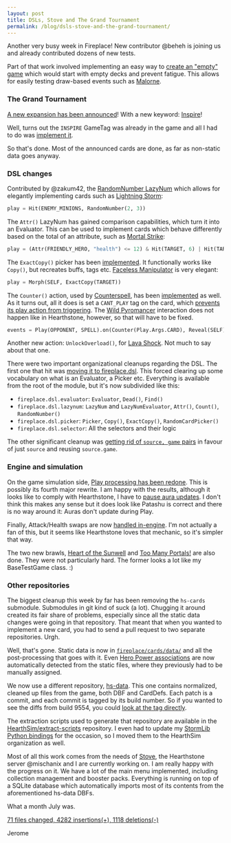 ```yaml
---
layout: post
title: DSLs, Stove and The Grand Tournament
permalink: /blog/dsls-stove-and-the-grand-tournament/
---
```


Another very busy week in Fireplace!
New contributor @beheh is joining us and already contributed dozens of new tests.

Part of that work involved implementing an easy way to
[create an "empty" game](https://github.com/jleclanche/fireplace/commit/48870e0088ee2c9924c240cff57bc9a7857adc76)
which would start with empty decks and prevent fatigue. This allows for easily
testing draw-based events such as [Malorne](http://hearthstone.gamepedia.com/Malorne).


### The Grand Tournament

[A new expansion has been announced](http://thegrandtourney.com)!
With a new keyword: [Inspire](http://hearthstone.gamepedia.com/Inspire)!

Well, turns out the `INSPIRE` GameTag was already in the game and all I had to do was
[implement it](https://github.com/jleclanche/fireplace/commit/43743e6f4af23ce240af927d611ec0bbf840a6f5).

So that's done. Most of the announced cards are done, as far as non-static data
goes anyway.


### DSL changes

Contributed by @zakum42, the
[RandomNumber LazyNum](https://github.com/jleclanche/fireplace/commit/5c183f8dea0adfe9072f28147abfbeb4e27ec99f)
which allows for elegantly implementing cards such as
[Lightning Storm](http://hearthstone.gamepedia.com/Lightning_Storm):

```python
play = Hit(ENEMY_MINIONS, RandomNumber(2, 3))
```

The `Attr()` LazyNum has gained comparison capabilities, which turn it into an
Evaluator. This can be used to implement cards which behave differently based
on the total of an attribute, such as [Mortal Strike](http://hearthstone.gamepedia.com/Mortal_Strike):

```python
play = (Attr(FRIENDLY_HERO, "health") <= 12) & Hit(TARGET, 6) | Hit(TARGET, 4)
```

The `ExactCopy()` picker has been [implemented](https://github.com/jleclanche/fireplace/commit/fe9834c6f09e27d0ed0d2f63d07ca78e6fb94fcd).
It functionally works like `Copy()`, but recreates buffs, tags etc.
[Faceless Manipulator](http://hearthstone.gamepedia.com/Faceless_Manipulator)
is very elegant:

```python
play = Morph(SELF, ExactCopy(TARGET))
```

The `Counter()` action, used by [Counterspell](http://hearthstone.gamepedia.com/Counterspell),
has been [implemented](https://github.com/jleclanche/fireplace/commit/47f7ae1d9a4290be1a93da8de8f4d0010386b6d6)
as well. As it turns out, all it does is set a `CANT_PLAY` tag on the card, which
[prevents its play action from triggering](https://github.com/jleclanche/fireplace/commit/c673274fc3d6e63e1e3a7251112c104f8850bc75).
The [Wild Pyromancer](http://hearthstone.gamepedia.com/Wild_Pyromancer) interaction
does not happen like in Hearthstone, however, so that will have to be fixed.

```python
events = Play(OPPONENT, SPELL).on(Counter(Play.Args.CARD), Reveal(SELF))
```

Another new action: `UnlockOverload()`, for [Lava Shock](http://hearthstone.gamepedia.com/Lava_Shock).
Not much to say about that one.

There were two important organizational cleanups regarding the DSL.
The first one that hit was
[moving it to fireplace.dsl](https://github.com/jleclanche/fireplace/commit/9236776a6dbd1fd011d4b19be987cbbcaf89e916).
This forced clearing up some vocabulary on what is an Evaluator, a Picker etc.
Everything is available from the root of the module, but it's now subdivided like this:

* `fireplace.dsl.evaluator`: `Evaluator`, `Dead()`, `Find()`
* `fireplace.dsl.lazynum`: `LazyNum` and `LazyNumEvaluator`, `Attr()`, `Count()`, `RandomNumber()`
* `fireplace.dsl.picker`: `Picker`, `Copy()`, `ExactCopy()`, `RandomCardPicker()`
* `fireplace.dsl.selector`: All the selectors and their logic

The other significant cleanup was
[getting rid of `source, game` pairs](https://github.com/jleclanche/fireplace/commit/5435a705e29a58c9c74fb35adac5a7a414088c24)
in favour of just `source` and reusing `source.game`.


### Engine and simulation

On the game simulation side,
[Play processing has been redone](https://github.com/jleclanche/fireplace/compare/699d724c80c4b7c864729e2464bfffe56cb9b1fb...ebe2012112205bf6992b6a9fa11c9d4c71a0c08d).
This is possibly its fourth major rewrite. I am happy with the results, although
it looks like to comply with Hearthstone, I have to
[pause aura updates](https://github.com/jleclanche/fireplace/commit/b0a126b5f76beb866207a68567dde26742a68f92).
I don't think this makes any sense but it does look like Patashu is correct and
there is no way around it: Auras don't update during Play.

Finally, Attack/Health swaps are now [handled in-engine](https://github.com/jleclanche/fireplace/commit/4382272f8f0d8b9c83e038128da4c04abe5369d8).
I'm not actually a fan of this, but it seems like Hearthstone loves that mechanic,
so it's simpler that way.

The two new brawls, [Heart of the Sunwell](https://github.com/jleclanche/fireplace/commit/142d6dc0088b2ea79c778d2ed5d21403a9044b86)
and [Too Many Portals!](https://github.com/jleclanche/fireplace/commit/f86edf59a7c111845e9e75db76da80cb52856be7)
are also done. They were not particularly hard. The former looks a lot like my BaseTestGame class. :)


### Other repositories

The biggest cleanup this week by far has been removing the `hs-cards` submodule.
Submodules in git kind of suck (a lot). Chugging it around created its fair share
of problems, especially since all the static data changes were going in that
repository. That meant that when you wanted to implement a new card, you had to
send a pull request to two separate repositories. Urgh.

Well, that's gone. Static data is now in
[`fireplace/cards/data/`](https://github.com/jleclanche/fireplace/tree/master/fireplace/cards/data)
and all the post-processing that goes with it. Even
[Hero Power associations](https://github.com/jleclanche/fireplace/commit/5bae1857592bded1a60d7cb12c851632782f9e41)
are now automatically detected from the static files, where they previously had
to be manually assigned.

We now use a different repository, [hs-data](https://github.com/hearthsim/hs-data).
This one contains normalized, cleaned up files from the game, both DBF and CardDefs.
Each patch is a commit, and each commit is tagged by its build number. So if you
wanted to see the diffs from build 9554, you could
[look at the tag directly](https://github.com/HearthSim/hs-data/commit/9554).

The extraction scripts used to generate that repository are available in the
[HearthSim/extract-scripts](https://github.com/HearthSim/extract-scripts) repository.
I even had to update my [StormLib Python bindings](https://github.com/HearthSim/python-mpq)
for the occasion, so I moved them to the HearthSim organization as well.

Most of all this work comes from the needs of [Stove](https://github.com/HearthSim/stove),
the Hearthstone server @mischanix and I are currently working on. I am really happy with
the progress on it. We have a lot of the main menu implemented, including collection
management and booster packs. Everything is running on top of a SQLite database which
automatically imports most of its contents from the aforementioned hs-data DBFs.

What a month July was.

[71 files changed, 4282 insertions(+), 1118 deletions(-)](https://github.com/jleclanche/fireplace/compare/7fd1c00cef8e1d7b7605184d43691b69c2926a69...236911a82dce0b59477a8422e055cd47d370a270)

Jerome

